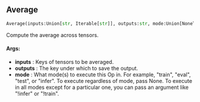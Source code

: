 ## Average
```python
Average(inputs:Union[str, Iterable[str]], outputs:str, mode:Union[NoneType, str, Iterable[str]]=None) -> None
```
Compute the average across tensors.

#### Args:

* **inputs** :  Keys of tensors to be averaged.
* **outputs** :  The key under which to save the output.
* **mode** :  What mode(s) to execute this Op in. For example, "train", "eval", "test", or "infer". To execute            regardless of mode, pass None. To execute in all modes except for a particular one, you can pass an argument            like "!infer" or "!train".    